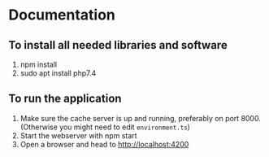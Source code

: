 # Documentation
## To install all needed libraries and software
1. npm install
1. sudo apt install php7.4

## To run the application
1. Make sure the cache server is up and running, preferably on port 8000. (Otherwise you might need to edit `environment.ts`)
1. Start the webserver with npm start
1. Open a browser and head to [http://localhost:4200](http://localhost:4200)
